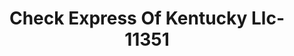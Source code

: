 ---
f_zip-code: 40741
f_state-code: KY
title: Check Express Of Kentucky Llc-11351
f_phone: 606-877-7771
f_city-only: London
f_address: 1535 S Main Street London
f_location-unique-id: '11351'
slug: check-express-of-kentucky-llc-11351
updated-on: '2024-05-30T13:46:58.046Z'
created-on: '2024-05-30T13:36:59.803Z'
published-on: '2024-05-30T13:54:32.469Z'
f_city-state: cms/city/london-ky.md
f_company: cms/company/check-express-of-kentucky-llc.md
f_state: cms/state/kentucky.md
layout: '[payday-loan].html'
tags: payday-loan
---